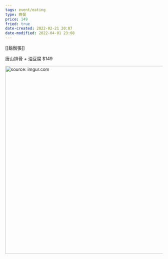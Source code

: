 ```yaml
---
tags: event/eating
type: 晚餐
price: 149
fried: true
date-created: 2022-02-21 20:07
date-modified: 2022-04-01 23:08
---
```


[[鬍鬚張]] 

唐山排骨 + 油豆腐 $149

<a href="https://imgur.com/pxjivDX"><img src="https://i.imgur.com/pxjivDX.jpg" title="source: imgur.com" width="600px"/></a>
